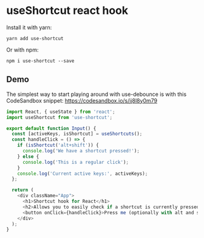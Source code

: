 # useShortcut react hook

Install it with yarn:

```
yarn add use-shortcut
```

Or with npm:

```
npm i use-shortcut --save
```

## Demo

The simplest way to start playing around with use-debounce is with this CodeSandbox snippet:
https://codesandbox.io/s/jj8l8y0m79

```javascript
import React, { useState } from 'react';
import useShortcut from 'use-shortcut';

export default function Input() {
  const [activeKeys, isShortcut] = useShortcuts();
  const handleClick = () => {
    if (isShortcut('alt+shift')) {
      console.log('We have a shortcut pressed!');
    } else {
      console.log('This is a regular click');
    }
    console.log('Current active keys:', activeKeys);
  };

  return (
    <div className="App">
      <h1>Shortcut hook for React</h1>
      <h2>Allows you to easily check if a shortcut is currently pressed</h2>
      <button onClick={handleClick}>Press me (optionally with alt and shift pressed</button>
    </div>
  );
}
```
